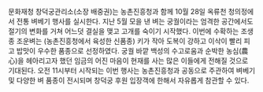 문화재청 창덕궁관리소(소장 배중권)는 농촌진흥청과 함께 10월 28일 옥류천 청의정에서 전통 벼베기 행사를 실시한다. 지난 5월 모을 낸 벼는 궁궐이라는 엄격한 공간에서도 절기의 변화를 거쳐 어느덧 결실을 맺고 고개를 숙이기 시작했다. 이번에 수확하는 조생종 조운벼는 (농촌진흥청에서 육성한 신품종) 키가 작아 도복이 강하고 이삭이 빨리 피고 밥맛이 우수한 품종으로 선정하였다. 궁궐 바깥 백성의 수고로움과 순박한 농심(農心)을 헤아리고자 했던 임금의 어진 마음이 현재를 사는 많은 이들에게 전해질 것으로 기대된다. 오전 11시부터 시작되는 이번 행사는 농촌진흥청과 공동으로 주관하여 벼베기 및 다양한 벼 품종이 전시되며 창덕궁 후원 입장객에 한해서 자유롭게 참관할 수 있다.
